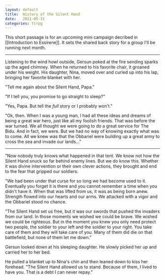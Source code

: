 ```yaml
---
layout: default
title:  History of the Silent Hand
date:   2021-05-31
categories: ttrpg
---
```


This short passage is for an upcoming mini campaign decribed in [[Introduction to Essirene]]. It sets the shared back story for a group I'll be running next month.

---

Listening to the wind howl outside, Gersun poked at the fire sending sparks up the aged chimney. When he returned to his favorite chair, it groaned under his weight. His daughter, Nina, moved over and curled up into his lap, bringing her favorite blanket with her.

"Tell me again about the Silent Hand, Papa."

"If I tell you, you promise to go straight to sleep?"

"Yes, Papa. But tell the *full* story or I probably won't."

"Ok, then. When I was a young man, I had all these ideas and dreams of being a great war hero, just like all my foolish friends. That was before the war turned. We all thought we were going to do a great service for The Bidu. And in fact, we were. But we had no way of knowing exactly what was to come. All we knew was that the Obbariel were building up a great army to cross the sea and invade our lands..."

---

"Now nobody truly knows what happened in that tent. We know not how the Silent Hand snuck so far behind enemy lines. But we do know this. Whether it was divine intervention or their own clever actions, they brought and end to the fear that gripped our soldiers.

"We had been under that curse for so long we had become used to it. Eventually you forget it is there and you cannot remember a time when you didn't have it. When that was lifted from us, it was as being born anew. Strength flowed into our hearts and our arms. We attacked with a vigor and the Obbariel stood no chance.

"The Silent Hand set us free, but it was our swords that pushed the invaders from our land. In those moments we wished we could be brave. We wished we could be righteous. But in the moment you knew you only need protect two people, the soldier to your left and the soldier to your right. You take care of them and they will take care of you. Many of them did die on that battlefield, but none of them let me down."

Gersun looked down at his sleeping daughter. He slowly picked her up and carried her to her bed.

He pulled a blanket up to Nina's chin and then leaned down to kiss her forehead. "The Silent Hand allowed us to stand. Because of them, I lived to have you. That is a debt I can never repay."